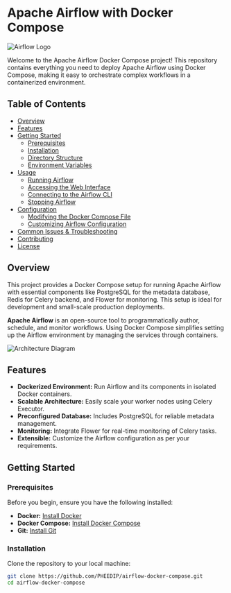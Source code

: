 # Apache Airflow with Docker Compose

![Airflow Logo](https://upload.wikimedia.org/wikipedia/commons/d/de/AirflowLogo.png)

Welcome to the Apache Airflow Docker Compose project! This repository contains everything you need to deploy Apache Airflow using Docker Compose, making it easy to orchestrate complex workflows in a containerized environment.

## Table of Contents

- [Overview](#overview)
- [Features](#features)
- [Getting Started](#getting-started)
  - [Prerequisites](#prerequisites)
  - [Installation](#installation)
  - [Directory Structure](#directory-structure)
  - [Environment Variables](#environment-variables)
- [Usage](#usage)
  - [Running Airflow](#running-airflow)
  - [Accessing the Web Interface](#accessing-the-web-interface)
  - [Connecting to the Airflow CLI](#connecting-to-the-airflow-cli)
  - [Stopping Airflow](#stopping-airflow)
- [Configuration](#configuration)
  - [Modifying the Docker Compose File](#modifying-the-docker-compose-file)
  - [Customizing Airflow Configuration](#customizing-airflow-configuration)
- [Common Issues & Troubleshooting](#common-issues--troubleshooting)
- [Contributing](#contributing)
- [License](#license)

## Overview

This project provides a Docker Compose setup for running Apache Airflow with essential components like PostgreSQL for the metadata database, Redis for Celery backend, and Flower for monitoring. This setup is ideal for development and small-scale production deployments.

**Apache Airflow** is an open-source tool to programmatically author, schedule, and monitor workflows. Using Docker Compose simplifies setting up the Airflow environment by managing the services through containers.

![Architecture Diagram](https://airflow.apache.org/docs/apache-airflow/stable/_images/arch-diagram.png)

## Features

- **Dockerized Environment:** Run Airflow and its components in isolated Docker containers.
- **Scalable Architecture:** Easily scale your worker nodes using Celery Executor.
- **Preconfigured Database:** Includes PostgreSQL for reliable metadata management.
- **Monitoring:** Integrate Flower for real-time monitoring of Celery tasks.
- **Extensible:** Customize the Airflow configuration as per your requirements.

## Getting Started

### Prerequisites

Before you begin, ensure you have the following installed:

- **Docker:** [Install Docker](https://docs.docker.com/get-docker/)
- **Docker Compose:** [Install Docker Compose](https://docs.docker.com/compose/install/)
- **Git:** [Install Git](https://git-scm.com/book/en/v2/Getting-Started-Installing-Git)

### Installation

Clone the repository to your local machine:

```bash
git clone https://github.com/PHEEDIP/airflow-docker-compose.git
cd airflow-docker-compose
